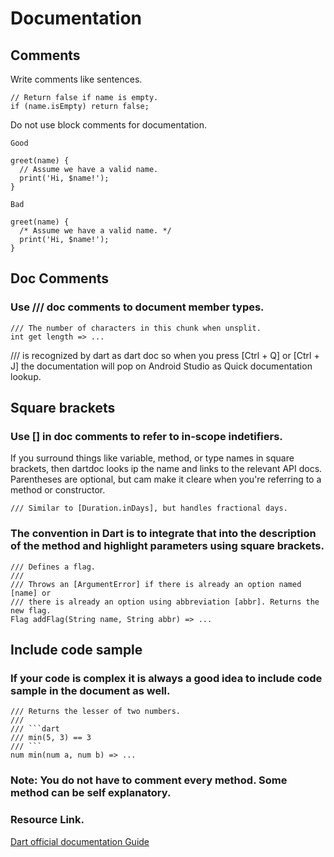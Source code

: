 # Documentation

## Comments

Write comments like sentences.

```
// Return false if name is empty.
if (name.isEmpty) return false;
```

Do not use block comments for documentation.

```
Good

greet(name) {
  // Assume we have a valid name.
  print('Hi, $name!');
}
```

```
Bad

greet(name) {
  /* Assume we have a valid name. */
  print('Hi, $name!');
}
```

## Doc Comments

### Use /// doc comments to document member types.

```
/// The number of characters in this chunk when unsplit.
int get length => ...
```

/// is recognized by dart as dart doc so when you press [Ctrl + Q] or [Ctrl + J] the documentation will pop on Android Studio as Quick documentation lookup.


## Square brackets

### Use [] in doc comments to refer to in-scope indetifiers.

If you surround things like variable, method, or type names in square brackets, then dartdoc looks ip the name and links to the relevant API docs. Parentheses are optional, but cam make it cleare when you're referring to a method or constructor.

```
/// Similar to [Duration.inDays], but handles fractional days.
```

### The convention in Dart is to integrate that into the description of the method and highlight parameters using square brackets.

```
/// Defines a flag.
///
/// Throws an [ArgumentError] if there is already an option named [name] or
/// there is already an option using abbreviation [abbr]. Returns the new flag.
Flag addFlag(String name, String abbr) => ...
```

## Include code sample

### If your code is complex it is always a good idea to include code sample in the document as well.

```
/// Returns the lesser of two numbers.
///
/// ```dart
/// min(5, 3) == 3
/// ```
num min(num a, num b) => ...
```

### Note: You do not have to comment every method. Some method can be self explanatory.

### Resource Link.

[Dart official documentation Guide](https://dart.dev/guides/language/effective-dart/documentation)  
